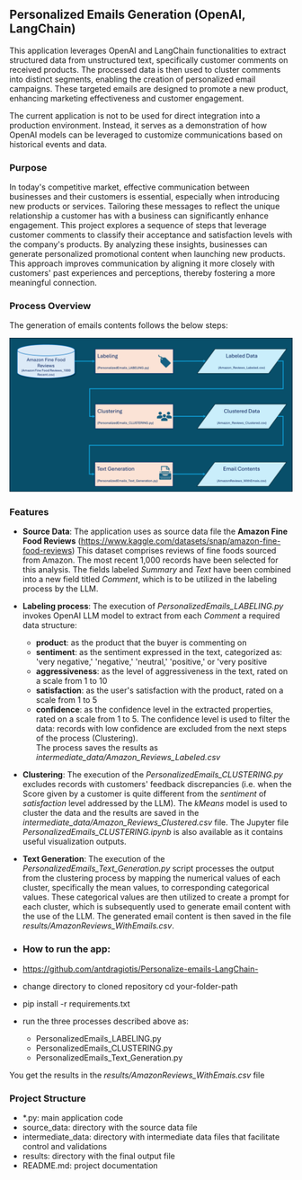 ## Personalized Emails Generation (OpenAI, LangChain)
This application leverages OpenAI and LangChain functionalities to extract structured data from unstructured text, specifically customer comments on received products. The processed data is then used to cluster comments into distinct segments, enabling the creation of personalized email campaigns. These targeted emails are designed to promote a new product, enhancing marketing effectiveness and customer engagement.

The current application is not to be used for direct integration into a production environment. Instead, it serves as a demonstration of how OpenAI models can be leveraged to customize communications based on historical events and data.

### Purpose 
In today's competitive market, effective communication between businesses and their customers is essential, especially when introducing new products or services. Tailoring these messages to reflect the unique relationship a customer has with a business can significantly enhance engagement. 
This project explores a sequence of steps that leverage customer comments to classify their acceptance and satisfaction levels with the company's products. By analyzing these insights, businesses can generate personalized promotional content when launching new products. This approach improves communication by aligning it more closely with customers' past experiences and perceptions, thereby fostering a more meaningful connection.

### Process Overview 
The generation of emails contents follows the below steps: 

![Process Overview](Personalized_Emails_Overview.png)

### Features
- **Source Data**: The application uses as source data file the **Amazon Fine Food Reviews** (https://www.kaggle.com/datasets/snap/amazon-fine-food-reviews)
This dataset comprises reviews of fine foods sourced from Amazon. The most recent 1,000 records have been selected for this analysis. The fields labeled *Summary* and *Text* have been combined into a new field titled *Comment*, which is to be utilized in the labeling process by the LLM.
- **Labeling process**: The execution of *PersonalizedEmails_LABELING.py* invokes OpenAI LLM model to extract from each *Comment* a required data structure:
  - **product**: as the product that the buyer is commenting on
  - **sentiment**: as the sentiment expressed in the text, categorized as: 'very negative,' 'negative,' 'neutral,' 'positive,' or 'very positive
  - **aggressiveness**: as the level of aggressiveness in the text, rated on a scale from 1 to 10
  - **satisfaction**: as the user's satisfaction with the product, rated on a scale from 1 to 5
  - **confidence**: as the confidence level in the extracted properties, rated on a scale from 1 to 5. The confidence level is used to filter the data: records with low confidence are excluded from the next steps of the process (Clustering).  
The process saves the results as *intermediate_data/Amazon_Reviews_Labeled.csv*
- **Clustering**: The execution of the *PersonalizedEmails_CLUSTERING.py* excludes records with customers' feedback discrepancies (i.e. when the Score given by a customer is quite different from the *sentiment* of *satisfaction* level addressed by the LLM). The *kMeans* model is used to cluster the data and the results are saved in the *intermediate_data/Amazon_Reviews_Clustered.csv* file.  The Jupyter file *PersonalizedEmails_CLUSTERING.ipynb* is also available as it contains useful visualization outputs. 
- **Text Generation**: The execution of the *PersonalizedEmails_Text_Generation.py* script processes the output from the clustering process by mapping the numerical values of each cluster, specifically the mean values, to corresponding categorical values. These categorical values are then utilized to create a prompt for each cluster, which is subsequently used to generate email content with the use of the LLM. The generated email content is then saved in the file *results/AmazonReviews_WithEmails.csv*.

- ### How to run the app:
- https://github.com/antdragiotis/Personalize-emails-LangChain-
- change directory to cloned repository cd your-folder-path
- pip install -r requirements.txt 
- run the three processes described above as: 
  - PersonalizedEmails_LABELING.py
  - PersonalizedEmails_CLUSTERING.py
  - PersonalizedEmails_Text_Generation.py

You get the results in the *results/AmazonReviews_WithEmais.csv* file

### Project Structure
- *.py: main application code
- source_data: directory with the source data file
- intermediate_data: directory with intermediate data files that facilitate control and validations
- results: directory with the final output file
- README.md: project documentation